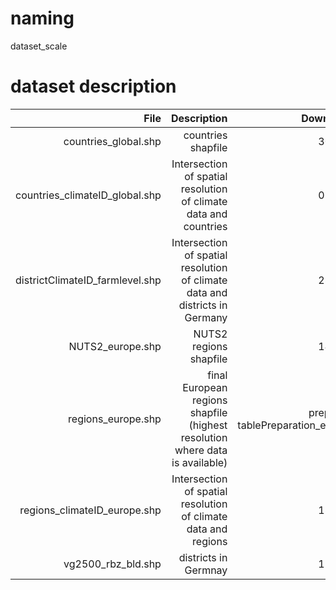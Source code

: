 # naming
dataset_scale

# dataset description
|File        |Description |Downloaded  |source      |
| ----------:| ----------:| ----------:| ----------:|  
|countries_global.shp | countries shapfile | 30.10.19 | gadm |
|countries_climateID_global.shp | Intersection of spatial resolution of climate data and countries | 05.11.19 | NA |
|districtClimateID_farmlevel.shp | Intersection of spatial resolution of climate data and districts in Germany | 28.12.19 | NA |
|NUTS2_europe.shp | NUTS2 regions shapfile | 14.05.19 | https://ec.europa.eu/eurostat/de/web/gisco/geodata/reference-data/administrative-units-statistical-units/nuts |
|regions_europe.shp | final European regions shapfile (highest resolution where data is available) | prepared in tablePreparation_europe.R| NA |
|regions_climateID_europe.shp | Intersection of spatial resolution of climate data and regions | 18.11.19 | NA |
|vg2500_rbz_bld.shp | districts in Germnay | 12.12.19|  |https://www.bkg.bund.de/DE/Produkte-und-Services/Shop-und-Downloads/Digitale-Geodaten/Verwaltungsgebiete-Verwaltungsgrenzen/verwaltungsgebiete_cont.html |